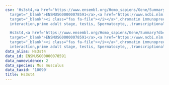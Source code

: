 ```yaml
---
csv: 'Hs3st4,<a href="https://www.ensembl.org/Homo_sapiens/Gene/Summary?db=core;g=ENSMUSG00000078591"
  target="_blank">ENSMUSG00000078591</a>,<a href="https://www.ncbi.nlm.nih.gov/pubmed/25450459"
  target="_blank"><i class="fas fa-file"></i></a>",chromatin immunoprecipitation assay,direct
  interaction,prime adult stage, testis, Spermatocyte,,,transcriptional regulation,

  Hs3st4,<a href="https://www.ensembl.org/Homo_sapiens/Gene/Summary?db=core;g=ENSMUSG00000078591"
  target="_blank">ENSMUSG00000078591</a>,<a href="https://www.ncbi.nlm.nih.gov/pubmed/25450459"
  target="_blank"><i class="fas fa-file"></i></a>",chromatin immunoprecipitation assay,direct
  interaction,prime adult stage, testis, Spermatocyte,,,transcriptional regulation,'
data_alias: Hs3st4
data_id: ENSMUSG00000078591
data_numevidence: 2
data_species: Mus musculus
data_taxid: '10090'
title: Hs3st4
---
```

